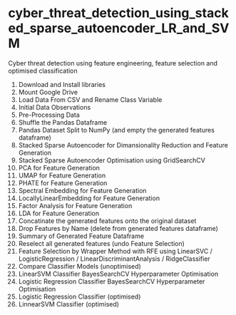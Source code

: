 # cyber_threat_detection_using_stacked_sparse_autoencoder_LR_and_SVM
Cyber threat detection using feature engineering, feature selection and optimised classification


1) Download and Install libraries
2) Mount Google Drive
3) Load Data From CSV and Rename Class Variable
4) Initial Data Observations
5) Pre-Processing Data
6) Shuffle the Pandas Dataframe
7) Pandas Dataset Split to NumPy (and empty the generated features dataframe)
8) Stacked Sparse Autoencoder for Dimansionality Reduction and Feature Generation
9) Stacked Sparse Autoencoder Optimisation using GridSearchCV
10) PCA for Feature Generation
11) UMAP for Feature Generation
12) PHATE for Feature Generation
13) Spectral Embedding for Feature Generation
14) LocallyLinearEmbedding for Feature Generation
15) Factor Analysis for Feature Generation
16) LDA for Feature Generation
17) Concatinate the generated features onto the original dataset
18) Drop Features by Name (delete from generated features dataframe)
19) Summary of Generated Feature Dataframe
20) Reselect all generated features (undo Feature Selection)
21) Feature Selection by Wrapper Method with RFE using LinearSVC / LogisticRegression / LinearDiscriminantAnalysis / RidgeClassifier
22) Compare Classifier Models (unoptimised)
23) LinearSVM Classifier BayesSearchCV Hyperparameter Optimisation
24) Logistic Regression Classifier BayesSearchCV Hyperparameter Optimisation
25) Logistic Regression Classifier (optimised)
26) LinnearSVM Classifier (optimised)


